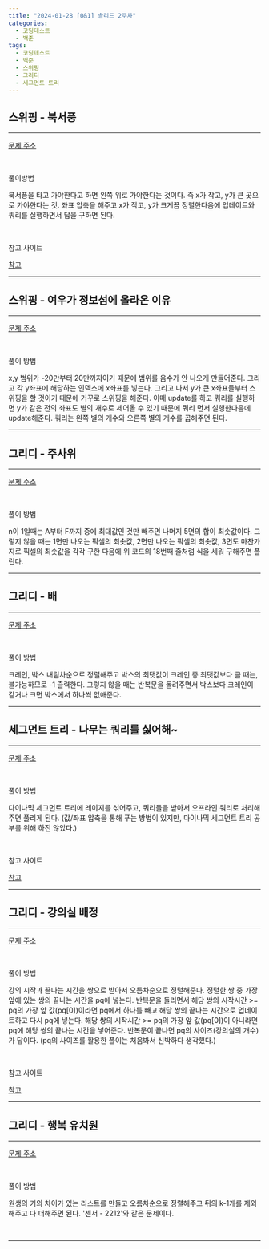 ```yaml
---
title: "2024-01-28 [0&1] 솔리드 2주차"
categories:
  - 코딩테스트
  - 백준
tags:
  - 코딩테스트
  - 백준
  - 스위핑
  - 그리디
  - 세그먼트 트리
---
```

<h2>스위핑 - 북서풍</h2>

---
<a href="https://www.acmicpc.net/problem/5419">문제 주소<a>  

<script src="https://gist.github.com/harimyong/0d3f61613d9fa66c798d80694a7642dc.js"></script>
<br>
<p>풀이방법</p>
<p>북서풍을 타고 가야한다고 하면 왼쪽 위로 가야한다는 것이다. 즉 x가 작고, y가 큰 곳으로 가야한다는 것. 좌표 압축을 해주고 x가 작고, y가 크게끔 정렬한다음에 업데이트와 쿼리를 실행하면서 답을 구하면 된다.</p>
<br>
<p>참고 사이트</p>
<a href="https://loosie.tistory.com/703">참고<a>

---
<h2>스위핑 - 여우가 정보섬에 올라온 이유</h2>

---
<a href="https://www.acmicpc.net/problem/17131">문제 주소<a>

<script src="https://gist.github.com/harimyong/27d95670d8a20041a572185f3b40d0d0.js"></script>
<br>
<p>풀이 방법</p>
<p>x,y 범위가 -20만부터 20만까지이기 때문에 범위를 음수가 안 나오게 만들어준다. 그리고 각 y좌표에 해당하는 인덱스에 x좌표를 넣는다. 그리고 나서 y가 큰 x좌표들부터 스위핑을 할 것이기 때문에 거꾸로 스위핑을 해준다. 
  이때 update를 하고 쿼리를 실행하면 y가 같은 전의 좌표도 별의 개수로 세어올 수 있기 때문에 쿼리 먼저 실행한다음에 update해준다. 쿼리는 왼쪽 별의 개수와 오른쪽 별의 개수를 곱해주면 된다. 
</p>

---
<h2>그리디 - 주사위</h2>

---
<a href="https://www.acmicpc.net/problem/1041">문제 주소<a>

<script src="https://gist.github.com/harimyong/e77d2be8c7f51a3817f35785961c08f5.js"></script>
<br>
<p>풀이 방법</p>
<p>n이 1일때는 A부터 F까지 중에 최대값인 것만 빼주면 나머지 5면의 합이 최솟값이다. 그렇지 않을 때는 1면만 나오는 픽셀의 최솟값, 2면만 나오는 픽셀의 최솟값, 3면도 마찬가지로 픽셀의 최솟값을 각각 구한 다음에 위 코드의 18번째 줄처럼
식을 세워 구해주면 풀린다.</p>

---
<h2>그리디 - 배</h2>

---
<a href="https://www.acmicpc.net/problem/1092">문제 주소<a>

<script src="https://gist.github.com/harimyong/d82066af410035e2e1524b9d514bcfac.js"></script>
<br>
<p>풀이 방법</p>
<p>크레인, 박스 내림차순으로 정렬해주고 박스의 최댓값이 크레인 중 최댓값보다 클 때는, 불가능하므로 -1 출력한다. 그렇지 않을 때는 반복문을 돌려주면서 박스보다 크레인이 같거나 크면 박스에서 하나씩 없애준다.</p>

---
<h2>세그먼트 트리 - 나무는 쿼리를 싫어해~</h2>

---
<a href="https://www.acmicpc.net/problem/20212">문제 주소<a>

<script src="https://gist.github.com/harimyong/3cd557fdc7396b1a4fcb5e560f4c4c45.js"></script>
<br>
<p>풀이 방법</p>
<p>다이나믹 세그먼트 트리에 레이지를 섞어주고, 쿼리들을 받아서 오프라인 쿼리로 처리해주면 풀리게 된다. (값/좌표 압축을 통해 푸는 방법이 있지만, 다이나믹 세그먼트 트리 공부를 위해 하진 않았다.)</p>
<br>
<p>참고 사이트</p>
<a href="https://justicehui.github.io/medium-algorithm/2020/02/28/DynamicSeg/">참고<a>

---
<h2>그리디 - 강의실 배정</h2>

---
<a href="https://www.acmicpc.net/problem/11000">문제 주소<a>

<script src="https://gist.github.com/harimyong/6059ea3fce099958b89940d296b0ab8b.js"></script>
<br>
<p>풀이 방법</p>
<p>강의 시작과 끝나는 시간을 쌍으로 받아서 오름차순으로 정렬해준다. 정렬한 쌍 중 가장 앞에 있는 쌍의 끝나는 시간을 pq에 넣는다. 반복문을 돌리면서 해당 쌍의 시작시간 >= pq의 가장 앞 값(pq[0])이라면 pq에서 하나를 빼고 해당 쌍의 끝나는 
시간으로 업데이트하고 다시 pq에 넣는다. 해당 쌍의 시작시간 >= pq의 가장 앞 값(pq[0])이 아니라면 pq에 해당 쌍의 끝나는 시간을 넣어준다. 반복문이 끝나면 pq의 사이즈(강의실의 개수)가 답이다. (pq의 사이즈를 활용한 풀이는 처음봐서 신박하다 생각했다.)</p>
<br>
<p>참고 사이트</p>
<a href="https://wooono.tistory.com/393">참고<a>
  
---
<h2>그리디 - 행복 유치원</h2>

---
<a href="https://www.acmicpc.net/problem/13164">문제 주소<a>

<script src="https://gist.github.com/harimyong/6104ae13c5c735a3282077910bcd6d0d.js"></script>
<br>
<p>풀이 방법</p>
<p>원생의 키의 차이가 있는 리스트를 만들고 오름차순으로 정렬해주고 뒤의 k-1개를 제외해주고 다 더해주면 된다. '센서 - 2212'와 같은 문제이다.</p>
<br>
  
---
